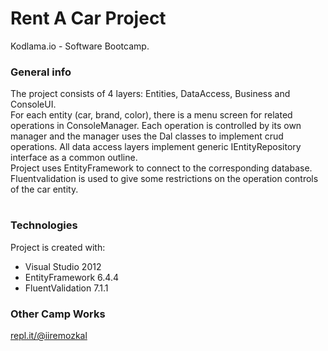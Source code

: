 # Rent A Car Project

Kodlama.io - Software Bootcamp.

### General info
The project consists of 4 layers: Entities, DataAccess, Business and ConsoleUI.  
For each entity (car, brand, color), there is a menu screen for related operations in ConsoleManager. Each operation is controlled by its own manager and the manager uses the Dal classes to implement crud operations. All data access layers implement generic IEntityRepository interface as a common outline.  
Project uses EntityFramework to connect to the corresponding database.  
Fluentvalidation is used to give some restrictions on the operation controls of the car entity.
#

### Technologies
Project is created with:

* Visual Studio 2012
* EntityFramework 6.4.4
* FluentValidation 7.1.1

### Other Camp Works
[repl.it/@iiremozkal](https://repl.it/@iiremozkal)
